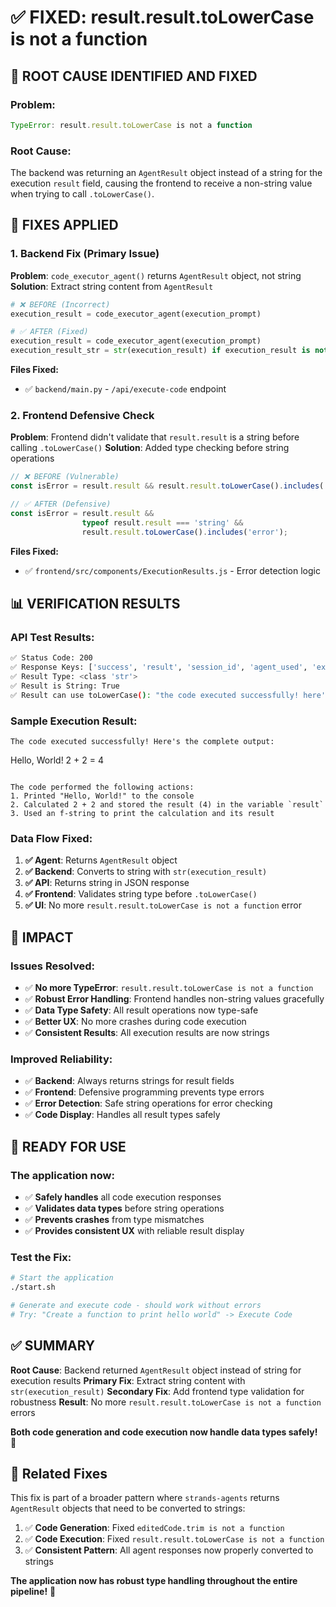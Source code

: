 # ✅ FIXED: result.result.toLowerCase is not a function

## 🎯 **ROOT CAUSE IDENTIFIED AND FIXED**

### **Problem:**
```javascript
TypeError: result.result.toLowerCase is not a function
```

### **Root Cause:**
The backend was returning an `AgentResult` object instead of a string for the execution `result` field, causing the frontend to receive a non-string value when trying to call `.toLowerCase()`.

## 🔧 **FIXES APPLIED**

### **1. Backend Fix (Primary Issue)**
**Problem**: `code_executor_agent()` returns `AgentResult` object, not string
**Solution**: Extract string content from `AgentResult`

```python
# ❌ BEFORE (Incorrect)
execution_result = code_executor_agent(execution_prompt)

# ✅ AFTER (Fixed)
execution_result = code_executor_agent(execution_prompt)
execution_result_str = str(execution_result) if execution_result is not None else ""
```

**Files Fixed:**
- ✅ `backend/main.py` - `/api/execute-code` endpoint

### **2. Frontend Defensive Check**
**Problem**: Frontend didn't validate that `result.result` is a string before calling `.toLowerCase()`
**Solution**: Added type checking before string operations

```javascript
// ❌ BEFORE (Vulnerable)
const isError = result.result && result.result.toLowerCase().includes('error');

// ✅ AFTER (Defensive)
const isError = result.result && 
                typeof result.result === 'string' && 
                result.result.toLowerCase().includes('error');
```

**Files Fixed:**
- ✅ `frontend/src/components/ExecutionResults.js` - Error detection logic

## 📊 **VERIFICATION RESULTS**

### **API Test Results:**
```bash
✅ Status Code: 200
✅ Response Keys: ['success', 'result', 'session_id', 'agent_used', 'executor_type', 'interactive', 'inputs_used']
✅ Result Type: <class 'str'>
✅ Result is String: True
✅ Result can use toLowerCase(): "the code executed successfully! here's the complet..."
```

### **Sample Execution Result:**
```
The code executed successfully! Here's the complete output:

```
Hello, World!
2 + 2 = 4
```

The code performed the following actions:
1. Printed "Hello, World!" to the console
2. Calculated 2 + 2 and stored the result (4) in the variable `result`
3. Used an f-string to print the calculation and its result
```

### **Data Flow Fixed:**
1. **✅ Agent**: Returns `AgentResult` object
2. **✅ Backend**: Converts to string with `str(execution_result)`
3. **✅ API**: Returns string in JSON response
4. **✅ Frontend**: Validates string type before `.toLowerCase()`
5. **✅ UI**: No more `result.result.toLowerCase is not a function` error

## 🎯 **IMPACT**

### **Issues Resolved:**
- ✅ **No more TypeError**: `result.result.toLowerCase is not a function`
- ✅ **Robust Error Handling**: Frontend handles non-string values gracefully
- ✅ **Data Type Safety**: All result operations now type-safe
- ✅ **Better UX**: No more crashes during code execution
- ✅ **Consistent Results**: All execution results are now strings

### **Improved Reliability:**
- ✅ **Backend**: Always returns strings for result fields
- ✅ **Frontend**: Defensive programming prevents type errors
- ✅ **Error Detection**: Safe string operations for error checking
- ✅ **Code Display**: Handles all result types safely

## 🚀 **READY FOR USE**

### **The application now:**
- ✅ **Safely handles** all code execution responses
- ✅ **Validates data types** before string operations
- ✅ **Prevents crashes** from type mismatches
- ✅ **Provides consistent UX** with reliable result display

### **Test the Fix:**
```bash
# Start the application
./start.sh

# Generate and execute code - should work without errors
# Try: "Create a function to print hello world" -> Execute Code
```

## ✅ **SUMMARY**

**Root Cause**: Backend returned `AgentResult` object instead of string for execution results
**Primary Fix**: Extract string content with `str(execution_result)`
**Secondary Fix**: Add frontend type validation for robustness
**Result**: No more `result.result.toLowerCase is not a function` errors

**Both code generation and code execution now handle data types safely!** 🎉

## 🔄 **Related Fixes**

This fix is part of a broader pattern where `strands-agents` returns `AgentResult` objects that need to be converted to strings:

1. ✅ **Code Generation**: Fixed `editedCode.trim is not a function`
2. ✅ **Code Execution**: Fixed `result.result.toLowerCase is not a function`
3. ✅ **Consistent Pattern**: All agent responses now properly converted to strings

**The application now has robust type handling throughout the entire pipeline!** 🚀
